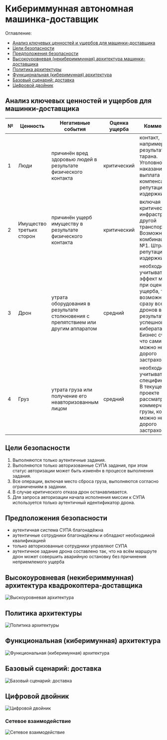 # Кибериммунная автономная машинка-доставщик

Оглавление:

- [Анализ ключевых ценностей и ущербов для машинки-доставщика](#анализ-ключевых-ценностей-и-ущербов-для-машинки-доставщика)
- [Цели безопасности](#цели-безопасности)
- [Предположения безопасности](#предположения-безопасности)
- [Высокоуровневая (некибериммунная) архитектура машинки-доставщика](#высокоуровневая-некибериммунная-архитектура-машинки-доставщика)
- [Политика архитектуры](#политика-архитектуры)
- [Функциональная (киберимунная) архитектура](#функциональная-киберимунная-архитектура)
- [Базовый сценарий: доставка](#базовый-сценарий-доставка)
- [Цифровой двойник](#цифровой-двойник)

## Анализ ключевых ценностей и ущербов для машинки-доставщика

| №   | Ценность | Негативные события | Оценка ущерба | Комментарий |
| --- | -------- | ------------------ | ------------- | ----------- |
| 1 | Люди     | причинён вред здоровью людей в результате физического контакта |  критический | контакт, например, в результате тарана. Уголовное наказание, выплата компенсаций, репутационные издержки |
| 2 | Имущество третьих сторон | причинён ущерб имуществу в результате физического контакта | критический | включая критическую инфраструктуру и другой транспорт. Возможна комбинация с №1. Штрафы, репутационные издержки |
| 3 | Дрон | утрата оборудования в результате столкновения с препятствием или другим аппаратом | средний | необходимо учитывать эффект масштаба при оценке этого ущерба, т.к. возможна утрата сразу всех дронов в результате успешной кибератаки. Бизнес считает, что сами дроны можно не очень дорого застраховать |
| 4 | Груз | утрата груза или получение его неавторизованным лицом | средний | необходимо учитывать специфику груза. В текущем проекте рассматриваются коммерческие грузы, которые можно не очень дорого застраховать |

## Цели безопасности

1. Выполняются только аутентичные задания.
2. Выполняются только авторизованные СУПА задания, при этом статус авторизации может быть изменён в процессе выполнения задания.
3. Все операции, включая место сброса груза, выполняются согласно ограничениям в задании.
4. В случае критического отказа дрон останавливается.
5. Для запроса авторизации начала исполнения миссии к СУПА используется только аутентичный идентификатор дрона.

## Предположения безопасности

- аутентичная система СУПА благонадёжна
- аутентичные сотрудники благонадёжны и обладают необходимой квалификацией
- только авторизованные сотрудники управляют СУПА
- аутентичное задание дрона составлено так, что на всём маршруте дрон может совершить аварийную остановку без причинения неприемлемого ущерба

## Высокоуровневая (некибериммунная) архитектура квадрокоптера-доставщика

![Выскоуровневая архитектура](scheme3.jpg)

## Политика архитектуры

![Политика архитектуры](scheme4.jpg)

## Функциональная (киберимунная) архитектура

![Функциональная (киберимунная) архитектура](scheme.jpg)

## Базовый сценарий: доставка

![Базовый сценарий: доставка](scheme2.jpg)

## Цифровой двойник

![Цифровой двойник](scheme5.jpg)

### Сетевое взаимодействие

![Сетевое взаимодействие](scheme6.jpg)

